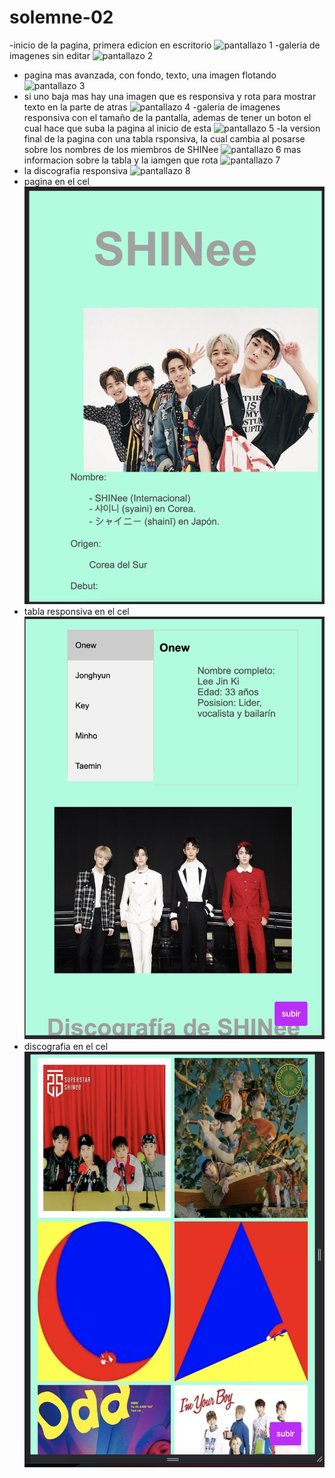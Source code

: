 # solemne-02

-inicio de la pagina, primera edicíon en escritorio
![pantallazo 1](./Cap1.PNG)
-galeria de imagenes sin editar 
![pantallazo 2](./Cap2.PNG)
- pagina mas avanzada, con fondo, texto, una imagen flotando
![pantallazo 3](./Cap3.PNG)
- si uno baja mas hay una imagen que es responsiva y rota para mostrar texto en la parte de atras
![pantallazo 4](./Cap4.PNG)
-galeria de imagenes responsiva con el tamaño de la pantalla, ademas de tener un boton el cual hace que suba la pagina al inicio de esta
![pantallazo 5](./Cap5.PNG)
-la version final de la pagina con una tabla rsponsiva, la cual cambia al posarse sobre los nombres de los miembros de SHINee
![pantallazo 6](./Cap6.PNG)
  mas informacion sobre la tabla y la iamgen que rota 
![pantallazo 7](./Cap7.PNG)
- la discografia responsiva 
![pantallazo 8](./Cap8.PNG)
- pagina en el cel
![pantallazo 9](./Cap9.PNG)
- tabla responsiva en el cel  
![pantallazo 10](./Cap10.PNG)
- discografia en el cel 
![pantallazo 11](./Cap11.PNG)
